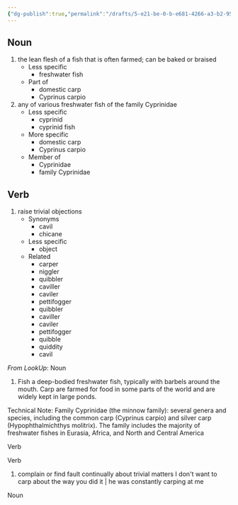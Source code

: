 ```yaml
---
{"dg-publish":true,"permalink":"/drafts/5-e21-be-0-b-e681-4266-a3-b2-95394628-cc-5-d/","dgHomeLink":true,"dgPassFrontmatter":false}
---
```




## Noun

1. the lean flesh of a fish that is often farmed; can be baked or braised
	- Less specific
		- freshwater fish
	- Part of
		- domestic carp
		- Cyprinus carpio
2. any of various freshwater fish of the family Cyprinidae
	- Less specific
		- cyprinid
		- cyprinid fish
	- More specific
		- domestic carp
		- Cyprinus carpio
	- Member of
		- Cyprinidae
		- family Cyprinidae

## Verb

1. raise trivial objections
	- Synonyms
		- cavil
		- chicane
	- Less specific
		- object
	- Related
		- carper
		- niggler
		- quibbler
		- caviller
		- caviler
		- pettifogger
		- quibbler
		- caviller
		- caviler
		- pettifogger
		- quibble
		- quiddity
		- cavil

*From LookUp*:
Noun
1.	Fish a deep-bodied freshwater fish, typically with barbels around the mouth. Carp are farmed for food in some parts of the world and are widely kept in large ponds.

Technical Note: Family Cyprinidae (the minnow family): several genera and species, including the common carp (Cyprinus carpio) and silver carp (Hypophthalmichthys molitrix). The family includes the majority of freshwater fishes in Eurasia, Africa, and North and Central America


Verb

Verb
1.	complain or find fault continually about trivial matters
I don't want to carp about the way you did it | he was constantly carping at me


Noun